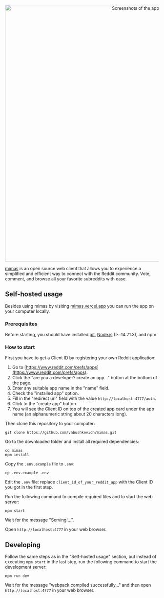 <p align="center"><img src="https://github.com/vabushkevich/mimas/assets/23465488/fac30f01-7bc5-49b9-a2eb-43887a27f4e4" width="839" alt="Screenshots of the app"></p>

[mimas](https://mimas.vercel.app) is an open source web client that allows you
to experience a simplified and efficient way to connect with the Reddit
community. Vote, comment, and browse all your favorite subreddits with ease.

## Self-hosted usage

Besides using mimas by visiting [mimas.vercel.app](https://mimas.vercel.app) you
can run the app on your computer locally.

### Prerequisites

Before starting, you should have installed [git](https://git-scm.com),
[Node.js](https://nodejs.org) (>=14.21.3), and npm.

### How to start

First you have to get a Client ID by registering your own Reddit application:

1. Go to [https://www.reddit.com/prefs/apps](https://www.reddit.com/prefs/apps).
2. Click the "are you a developer? create an app..." button at the bottom of the
   page.
3. Enter any suitable app name in the "name" field.
4. Check the "installed app" option.
5. Fill in the "redirect uri" field with the value `http://localhost:4777/auth`.
6. Click to the "create app" button.
7. You will see the Client ID on top of the created app card under the app name
   (an alphanumeric string about 20 characters long).

Then clone this repository to your computer:

```shell
git clone https://github.com/vabushkevich/mimas.git
```

Go to the downloaded folder and install all required dependencies:

```shell
cd mimas
npm install
```

Copy the `.env.example` file to `.env`:

```shell
cp .env.example .env
```

Edit the `.env` file: replace `client_id_of_your_reddit_app` with the Client ID
you got in the first step.

Run the following command to compile required files and to start the web server:

```shell
npm start
```

Wait for the message "Serving!...".

Open `http://localhost:4777` in your web browser.

## Developing

Follow the same steps as in the "Self-hosted usage" section, but instead of
executing `npm start` in the last step, run the following command to start the
development server:

```shell
npm run dev
```

Wait for the message "webpack compiled successfully..." and then open
`http://localhost:4777` in your web browser.
